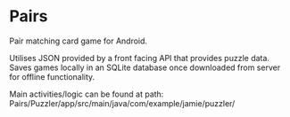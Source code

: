 # Pairs
Pair matching card game for Android.

Utilises JSON provided by a front facing API that provides puzzle data. Saves games locally in an SQLite database once downloaded from server for offline functionality. 

Main activities/logic can be found at path:
  Pairs/Puzzler/app/src/main/java/com/example/jamie/puzzler/
